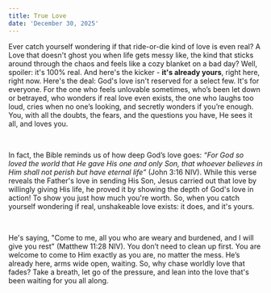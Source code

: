 ```yaml
---
title: True Love
date: 'December 30, 2025'
---
```


<script>
  import {theme1} from '../../../../store/themes/theme1.svelte';
  import ArticleHero from '../../../../components/article_components/article_hero.svelte';
  import ArticleHeader from '../../../../components/article_components/article_header.svelte';
</script>

<ArticleHero 
  title={title} 
  date={date}
  subtopic={theme1.subtopics[0]} 
/>

<ArticleHeader content="Lost in Doubts? God's Love Never Quits on You" />

Ever catch yourself wondering if that ride-or-die kind of love is even real? A Love that doesn't ghost you when life gets messy like, the kind that sticks around through the chaos and feels like a cozy blanket on a bad day? Well, spoiler: it's 100% real. And here's the kicker - **it's already yours**, right here, right now.
Here's the deal: God's love isn't reserved for a select few. It's for everyone. For the one who feels unlovable sometimes, who’s been let down or betrayed, who wonders if real love even exists, the one who laughs too loud, cries when no one’s looking, and secretly wonders if you’re enough. You, with all the doubts, the fears, and the questions you have, He sees it all, and loves you.

<br/>

In fact, the Bible reminds us of how deep God’s love goes: _“For God so loved the world that He gave His one and only Son, that whoever believes in Him shall not perish but have eternal life”_ (John 3:16 NIV). While this verse reveals the Father's love in sending His Son, Jesus carried out that love by willingly giving His life, he proved it by showing the depth of God's love in action! To show you just how much you're worth. So, when you catch yourself wondering if real, unshakeable love exists: it does, and it's yours.

<br/>

He's saying, "Come to me, all you who are weary and burdened, and I will give you rest" (Matthew 11:28 NIV). You don’t need to clean up first. You are welcome to come to Him exactly as you are, no matter the mess. He’s already here, arms wide open, waiting. So, why chase worldly love that fades? Take a breath, let go of the pressure, and lean into the love that's been waiting for you all along.
